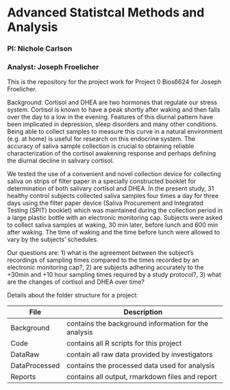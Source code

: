 # Advanced Statistcal Methods and Analysis

### PI: Nichole Carlson  
### Analyst: Joseph Froelicher

This is the repository for the project work for Project 0 Bios6624 for Joseph Froelicher. 

Background: Cortisol and DHEA are two hormones that regulate our stress system. Cortisol is known to have a peak shortly after waking and then falls over the day to a low in the evening. Features of this diurnal pattern have been implicated in depression, sleep disorders and many other conditions. Being able to collect samples to measure this curve in a natural environment (e.g. at home) is useful for research on this endocrine system. The accuracy of saliva sample collection is crucial to obtaining reliable characterization of the cortisol awakening response and perhaps defining the diurnal decline in salivary cortisol. 

We tested the use of a convenient and novel collection device for collecting saliva on strips of filter paper in a specially constructed booklet for determination of both salivary cortisol and DHEA.  In the present study, 31 healthy control subjects collected saliva samples four times a day for three days using the filter paper device (Saliva Procurement and Integrated Testing (SPIT) booklet) which was maintained during the collection period in a large plastic bottle with an electronic monitoring cap. Subjects were asked to collect saliva samples at waking, 30 min later, before lunch and 600 min after waking.  The time of waking and the time before lunch were allowed to vary by the subjects’ schedules.

Our questions are: 1) what is the agreement between the subject’s recordings of sampling times compared to the times recorded by an electronic monitoring cap?, 2) are subjects adhering accurately to the +30min and +10 hour sampling times required by a study protocol?, 3) what are the changes of cortisol and DHEA over time?

Details about the folder structure for a project:

File | Description
---|---------------------------------------------------------------------
Background	| contains the background information for the analysis
Code		| contains all R scripts for this project
DataRaw		| contain all raw data provided by investigators
DataProcessed	| contains the processed data used for analysis
Reports		| contains all output, rmarkdown files and report

